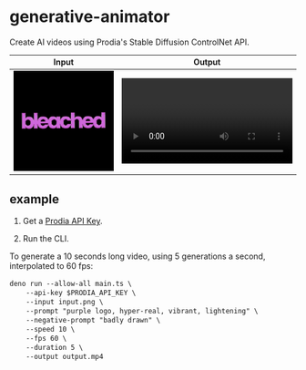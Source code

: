 # generative-animator

Create AI videos using Prodia's Stable Diffusion ControlNet API.

| Input                       | Output                                                                                                                 |
| --------------------------- | ---------------------------------------------------------------------------------------------------------------------- |
| ![Input Image](./input.png) | <video src="https://github.com/montyanderson/generative-animator/assets/3048503/52608e1f-9308-42b1-98b5-03f139360b2d"> |

## example

1. Get a [Prodia API Key](https://docs.prodia.com/reference/getting-started-guide).

2. Run the CLI.

To generate a 10 seconds long video, using 5 generations a second, interpolated to 60 fps:

```
deno run --allow-all main.ts \
    --api-key $PRODIA_API_KEY \
    --input input.png \
    --prompt "purple logo, hyper-real, vibrant, lightening" \
    --negative-prompt "badly drawn" \
    --speed 10 \
    --fps 60 \
    --duration 5 \
    --output output.mp4
```
